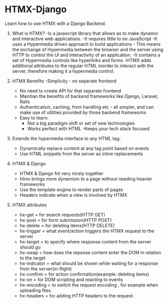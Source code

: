 # HTMX-Django
Learn how to use HTMX with a Django Backend. 

1. What is HTMX?
    -Is a javascript library that allows as to make dynamic and interactive web applications.
    -It requires little to no JavaScript
    -It uses a Hypermedia driven approach to build applications - This means the exchange of Hypermedia between the browser and the server using HTTP
    to control the UI and interactivity of an application.
    -It contains a set of Hypermedia controls like hyperlinks and forms
    -HTMX adds additional attributes to the regular HTML inorder to interact with the server, therefore making it a hypermedia control. 

2. HTMX Benefits
    -Simplicity - no seperate frontend
    - No need to create API for that separate frontend
    - Maintian the benefits of backend frameworks like Django, Laravel, Rails
    - Authentication, caching, from handling etc - all simpler, and can make use of utilities provided by those backend frameworks
    - Easy to learn:
        - Not a big paradigm shift or set of new technologies
        - Works perfect with HTML
    -Keeps your tech stack focused.
3. Extends the hypermedia interface to any HTML tag:
    - Dynamically replace content at any tag point based on events
    - Use HTML snippets from the server as inline replacements

4. HTMX & Django
    - HTMX & Django fot very nicely together
    - htmx brings more dynamism to a page without needing heavier frameworks
    - Use the template engine to render parts of pages
    - Headers indicate when a view is involved by HTMX

5. HTMX attributes
    - hx-get = for search requests(HTTP GET)
    - hx-post = for form submission(HTTP POST)
    - hx-delete = for deleting items(HTTP DELETE)
    - hx-trigger = what event/action triggers the HTMX request to the server
    - hx-target = to specify where response content from the server should go
    - hx-swap = how does the reponse content enter the DOM in relation to the target
    - hx-indicator = what should be shown while waiting for a response from the server(in-flight)
    - hx-confirm = for action confirmation(example: deleting items)
    - hx-on = for DOM scripting and reacting to events
    - hx-encoding = to switch the request encoding , for example when uploading files.
    - hx-headers = for adding HTTP headers to the request.
